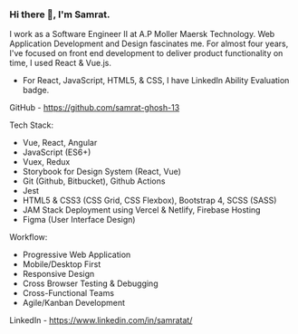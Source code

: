 ### Hi there 👋, I'm Samrat. 

I work as a Software Engineer II at A.P Moller Maersk Technology. Web Application Development and Design fascinates me. For almost four years, I've focused on front end development to deliver product functionality on time, I used React & Vue.js.

- For React, JavaScript, HTML5, & CSS, I have LinkedIn Ability Evaluation badge.

GitHub - https://github.com/samrat-ghosh-13

Tech Stack:
- Vue, React, Angular
- JavaScript (ES6+)
- Vuex, Redux
- Storybook for Design System (React, Vue)
- Git (Github, Bitbucket), Github Actions
- Jest
- HTML5 & CSS3 (CSS Grid, CSS Flexbox), Bootstrap 4, SCSS (SASS)
- JAM Stack Deployment using Vercel & Netlify, Firebase Hosting
- Figma (User Interface Design)

Workflow:
- Progressive Web Application
- Mobile/Desktop First
- Responsive Design
- Cross Browser Testing & Debugging
- Cross-Functional Teams
- Agile/Kanban Development

LinkedIn - https://www.linkedin.com/in/samratat/
